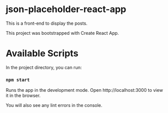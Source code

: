 # json-placeholder-react-app
This is a front-end to display the posts.

This project was bootstrapped with Create React App.

# Available Scripts
In the project directory, you can run:

### `npm start`
Runs the app in the development mode.
Open http://localhost:3000 to view it in the browser.

You will also see any lint errors in the console.
